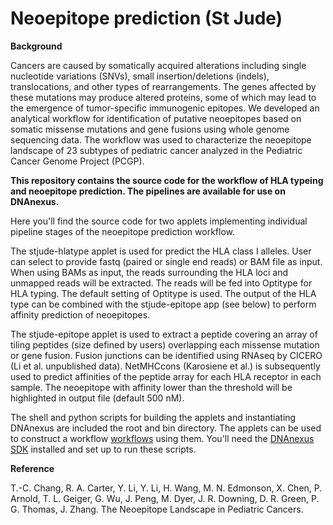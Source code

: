# Neoepitope prediction (St Jude)

**Background**

Cancers are caused by somatically acquired alterations including single nucleotide variations (SNVs), small insertion/deletions (indels), translocations, and other types of rearrangements. The genes affected by these mutations may produce altered proteins, some of which may lead to the emergence of tumor-specific immunogenic epitopes. We developed an analytical workflow for identification of putative neoepitopes based on somatic missense mutations and gene fusions using whole genome sequencing data. The workflow was used to characterize the neoepitope landscape of 23 subtypes of pediatric cancer analyzed in the Pediatric Cancer Genome Project (PCGP).


**This repository contains the source code for the workflow of HLA typeing and neoepitope prediction. The pipelines are available for use on DNAnexus.**

Here you'll find the source code for two applets implementing individual pipeline stages of the neoepitope prediction workflow. 

  The stjude-hlatype applet is used for predict the HLA class I alleles. User can select to provide fastq (paired or single end reads) or BAM file as input. When using BAMs as input, the reads surrounding the HLA loci and unmapped reads will be extracted. The reads will be fed into Optitype for HLA typing. The default setting of Optitype is used. The output of the HLA type can be combined with the stjude-epitope app (see below) to perform affinity prediction of neoepitopes.
  
  The stjude-epitope applet is used to extract a peptide covering an array of tiling peptides (size defined by users) overlapping each missense mutation or gene fusion. Fusion junctions can be identified using RNAseq by CICERO (Li et al. unpublished data). NetMHCcons (Karosiene et al.) is subsequently used to predict affinities of the peptide array for each HLA receptor in each sample. The neoepitope with affinity lower than the threshold will be highlighted in output file (default 500 nM).



The shell and python scripts for building the applets and instantiating DNAnexus are included the root and bin directory. The applets can be used to construct a workflow [workflows](https://wiki.dnanexus.com/UI/Workflows) using them. You'll need the [DNAnexus SDK](https://wiki.dnanexus.com/Command-Line-Client/Quickstart) installed and set up to run these scripts.

**Reference**

T.-C. Chang, R. A. Carter, Y. Li, Y. Li, H. Wang, M. N. Edmonson, X. Chen, P. Arnold, T. L.  Geiger, G. Wu, J. Peng, M. Dyer, J. R. Downing, D. R. Green, P. G. Thomas, J. Zhang. The Neoepitope Landscape in Pediatric Cancers.






